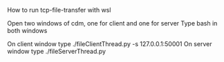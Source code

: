 How to run tcp-file-transfer with wsl

Open two windows of cdm, one for client and one for server
Type bash in both windows

On client window type ./fileClientThread.py -s 127.0.0.1:50001
On server window type ./fileServerThread.py